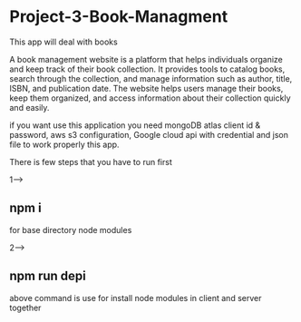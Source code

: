 # Project-3-Book-Managment
This app will deal with books

A book management website is a platform that helps individuals organize and keep track of their book collection. It provides tools to catalog books, search through the collection, and manage information such as author, title, ISBN, and publication date. The website helps users manage their books, keep them organized, and access information about their collection quickly and easily.

if you want use this application you need mongoDB atlas client id & password, aws s3 configuration, Google cloud api with credential and json file to work properly this app.

There is few steps that you have to run first 

1-->
## npm i
for base directory node modules

2-->
## npm run depi 
above command is use for install node modules in client and server together

